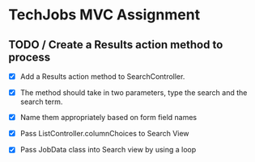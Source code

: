 
# TechJobs MVC Assignment

 ## TODO / Create a Results action method to process

 - [x] Add a Results action method to SearchController.
 - [x] The method should take in two parameters, type the
       search and the search term.
 - [x] Name them appropriately based on form field names
 - [x] Pass ListController.columnChoices to Search View
 - [x] Pass JobData class into Search view by using a loop
 





